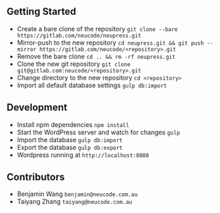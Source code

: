 ## Getting Started

+ Create a bare clone of the repository `git clone --bare https://gitlab.com/neucode/neupress.git`
+ Mirror-push to the new repository `cd neupress.git && git push --mirror https://gitlab.com/neucode/<repository>.git`
+ Remove the bare clone `cd .. && rm -rf neupress.git` 
+ Clone the new git repository `git clone git@gitlab.com:neucode/<repository>.git`
+ Change directory to the new repository `cd <repository>`
+ Import all default database settings `gulp db:import`

## Development

+ Install npm dependencies `npm install`
+ Start the WordPress server and watch for changes `gulp`
+ Import the database `gulp db:import`
+ Export the database `gulp db:export`
+ Wordpress running at `http://localhost:8080`

## Contributors

+ Benjamin Wang `benjamin@neucode.com.au`
+ Taiyang Zhang `taiyang@neucode.com.au`
